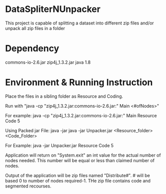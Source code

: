 # DataSpliterNUnpacker
This project is capable of splitting a dataset into different zip files and/or unpack all zip files in a folder

# Dependency 
commons-io-2.6.jar
zip4j_1.3.2.jar
java 1.8

# Environment & Running Instruction

Place the files in a sibling folder as Resource and Coding.

Run with "java -cp "zip4j_1.3.2.jar:commons-io-2.6.jar:" Main <#ofNodes>"

For example: java -cp "zip4j_1.3.2.jar:commons-io-2.6.jar:" Main Resource Code 5

Using Packed jar File: java -jar java -jar Unpacker.jar <Resource_folder> <Code_Folder>

For Example: java -jar Unpacker.jar Resource Code 5

Application will return on "System.exit" an int value for the actual number of nodes needed. This number will be equal or less than claimed number of nodes.

Output of the application will be zip files named "Distribute#". # will be based 0 to number of nodes required-1. THe zip file contains code and segmented recourses.
